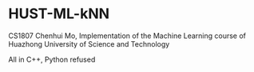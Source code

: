 # HUST-ML-kNN

CS1807 Chenhui Mo, Implementation of the Machine Learning course of Huazhong University of Science and Technology

All in C++, Python refused
